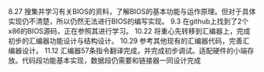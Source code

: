 8.27 搜集并学习有关BIOS的资料，了解BIOS的基本功能与运作原理。但对于具体实现仍不清楚，所以仍然无法进行BIOS的编写实现。
9.3 在github上找到了2个x86的BIOS源码，正在参照其进行学习。
10.22 将重心先转移到汇编器上，完成初步的汇编器功能设计与结构设计。
10.29 参考其他现有的汇编器代码，完善汇编器设计。
11.12 汇编器57条指令翻译完成，并完成初步调试。适配硬件的小端存放。代码段功能基本实现，数据段仍需要和链接器一同设计完成
